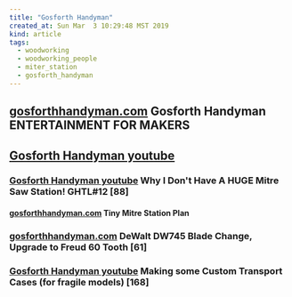 ```yaml
---
title: "Gosforth Handyman"
created_at: Sun Mar  3 10:29:48 MST 2019
kind: article
tags:
  - woodworking
  - woodworking_people
  - miter_station
  - gosforth_handyman
---
```



<h2>
  <a href="https://gosforthhandyman.com/" target="_blank">gosforthhandyman.com</a>
  Gosforth Handyman ENTERTAINMENT FOR MAKERS
</h2>

<h2>
  <a href="https://www.youtube.com/gosforthhandyman" target="_blank">Gosforth Handyman youtube</a>
</h2>

<h3>
  <a href="https://www.youtube.com/watch?v=KTFDeLoEP0g" target="_blank">Gosforth Handyman youtube</a>
  Why I Don't Have A HUGE Mitre Saw Station! GHTL#12 [88]
</h3>

<h4>
  <a href="https://gosforthhandyman.com/product/tiny-mitre-station-plan/" target="_blank">gosforthhandyman.com</a>
  Tiny Mitre Station Plan
</h4>

<h3>
  <a href="https://gosforthhandyman.com/dewalt-dw745-blade-change-freud/" target="_blank">gosforthhandyman.com</a>
  DeWalt DW745 Blade Change, Upgrade to Freud 60 Tooth [61]
</h3>

<h3>
  <a href="https://www.youtube.com/watch?v=V03b5bLg1h4" target="_blank">Gosforth Handyman youtube</a>
  Making some Custom Transport Cases (for fragile models) [168]
</h3>

<!--
html boilerplate fragments
<a href="" target="_blank"></a>
<a name=""></a>
<img src="" width="400px">
<ul>
  <li></li>
  <li><a href="" target="_blank"></a></li>
</ul>
<pre>
</pre>
<p style="margin-bottom: 2em;"></p>
<hr style="border: 0; height: 3px; background: #333; background-image: linear-gradient(to right, #ccc, #333, #ccc);">
<pre><code>
</code></pre>
<math xmlns='http://www.w3.org/1998/Math/MathML' display='block'>
</math>
:-->
